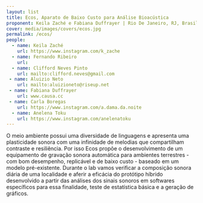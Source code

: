 ```yaml
---
layout: list
title: Ecos, Aparato de Baixo Custo para Análise Bioacústica
proponent: Keila Zaché e Fabiana Duffrayer | Rio De Janeiro, RJ, Brasil
cover: media/images/covers/ecos.jpg
permalink: /ecos/
people:
  - name: Keila Zaché
    url: https://www.instagram.com/k_zache
  - name: Fernando Ribeiro
    url: 
  - name: Clifford Neves Pinto
    url: mailto:clifford.neves@gmail.com
 - name: Aluizio Neto
    url: mailto:aluizioneto@riseup.net
 - name: Fabiana Duffrayer
    url: www.causa.cc   
 - name: Carla Boregas
    url: https://www.instagram.com/a.dama.da.noite
  - name: Anelena Toku
    url: https://www.instagram.com/anelenatoku
---
```


O meio ambiente possui uma diversidade de linguagens e apresenta uma plasticidade sonora com uma infinidade de melodias que compartilham contraste e resiliência. Por isso Ecos propõe o desenvolvimento de um equipamento de gravação sonora automática para ambientes terrestres - com bom desempenho, replicável e de baixo custo - baseado em um modelo pré-existente. Durante o lab vamos verificar a composição sonora diária de uma localidade e aferir a eficácia do protótipo híbrido desenvolvido a partir das análises dos sinais sonoros em softwares específicos para essa finalidade, teste de estatística básica e a geração de gráficos.
